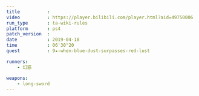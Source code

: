```yaml
---
title          :
video          : https://player.bilibili.com/player.html?aid=49750006
run_type       : ta-wiki-rules
platform       : ps4
patch_version  : 
date           : 2019-04-18
time           : 06'30"20
quest          : 9★-when-blue-dust-surpasses-red-lust

runners:
    - 幻惑

weapons:
    - long-sword
---
```


